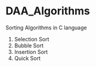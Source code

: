 # DAA_Algorithms

Sorting Algorithms in C language
1. Selection Sort
2. Bubble Sort
3. Insertion Sort
4. Quick Sort
